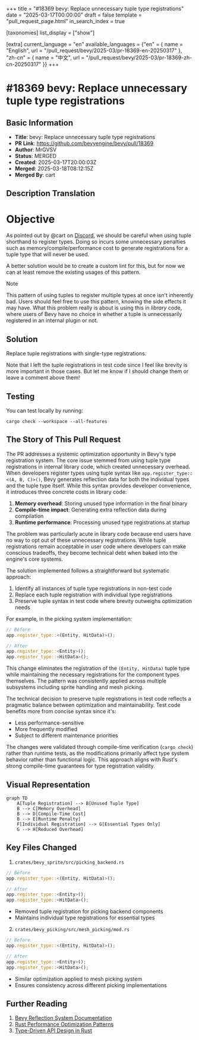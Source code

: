 +++
title = "#18369 bevy: Replace unnecessary tuple type registrations"
date = "2025-03-17T00:00:00"
draft = false
template = "pull_request_page.html"
in_search_index = true

[taxonomies]
list_display = ["show"]

[extra]
current_language = "en"
available_languages = {"en" = { name = "English", url = "/pull_request/bevy/2025-03/pr-18369-en-20250317" }, "zh-cn" = { name = "中文", url = "/pull_request/bevy/2025-03/pr-18369-zh-cn-20250317" }}
+++

# #18369 bevy: Replace unnecessary tuple type registrations

## Basic Information
- **Title**: bevy: Replace unnecessary tuple type registrations
- **PR Link**: https://github.com/bevyengine/bevy/pull/18369
- **Author**: MrGVSV
- **Status**: MERGED
- **Created**: 2025-03-17T20:00:03Z
- **Merged**: 2025-03-18T08:12:15Z
- **Merged By**: cart

## Description Translation

# Objective

As pointed out by @cart on [Discord](https://discord.com/channels/691052431525675048/1002362493634629796/1351279139872571462), we should be careful when using tuple shorthand to register types. Doing so incurs some unnecessary penalties such as memory/compile/performance cost to generate registrations for a tuple type that will never be used.

A better solution would be to create a custom lint for this, but for now we can at least remove the existing usages of this pattern.

> [!note]
> This pattern of using tuples to register multiple types at once isn't inherently bad. Users should feel free to use this pattern, knowing the side effects it may have. What this problem really is about is using this in _library_ code, where users of Bevy have no choice in whether a tuple is unnecessarily registered in an internal plugin or not.

## Solution

Replace tuple registrations with single-type registrations.

Note that I left the tuple registrations in test code since I feel like brevity is more important in those cases. But let me know if I should change them or leave a comment above them!

## Testing

You can test locally by running:

```
cargo check --workspace --all-features
```

## The Story of This Pull Request

The PR addresses a systemic optimization opportunity in Bevy's type registration system. The core issue stemmed from using tuple type registrations in internal library code, which created unnecessary overhead. When developers register types using tuple syntax like `app.register_type::<(A, B, C)>()`, Bevy generates reflection data for both the individual types and the tuple type itself. While this syntax provides developer convenience, it introduces three concrete costs in library code:

1. **Memory overhead**: Storing unused type information in the final binary
2. **Compile-time impact**: Generating extra reflection data during compilation
3. **Runtime performance**: Processing unused type registrations at startup

The problem was particularly acute in library code because end users have no way to opt out of these unnecessary registrations. While tuple registrations remain acceptable in user code where developers can make conscious tradeoffs, they become technical debt when baked into the engine's core systems.

The solution implemented follows a straightforward but systematic approach:
1. Identify all instances of tuple type registrations in non-test code
2. Replace each tuple registration with individual type registrations
3. Preserve tuple syntax in test code where brevity outweighs optimization needs

For example, in the picking system implementation:

```rust
// Before
app.register_type::<(Entity, HitData)>();

// After
app.register_type::<Entity>();
app.register_type::<HitData>();
```

This change eliminates the registration of the `(Entity, HitData)` tuple type while maintaining the necessary registrations for the component types themselves. The pattern was consistently applied across multiple subsystems including sprite handling and mesh picking.

The technical decision to preserve tuple registrations in test code reflects a pragmatic balance between optimization and maintainability. Test code benefits more from concise syntax since it's:
- Less performance-sensitive
- More frequently modified
- Subject to different maintenance priorities

The changes were validated through compile-time verification (`cargo check`) rather than runtime tests, as the modifications primarily affect type system behavior rather than functional logic. This approach aligns with Rust's strong compile-time guarantees for type registration validity.

## Visual Representation

```mermaid
graph TD
    A[Tuple Registration] --> B[Unused Tuple Type]
    B --> C[Memory Overhead]
    B --> D[Compile-Time Cost]
    B --> E[Runtime Penalty]
    F[Individual Registration] --> G[Essential Types Only]
    G --> H[Reduced Overhead]
```

## Key Files Changed

1. `crates/bevy_sprite/src/picking_backend.rs`
```rust
// Before
app.register_type::<(Entity, HitData)>();

// After
app.register_type::<Entity>();
app.register_type::<HitData>();
```
- Removed tuple registration for picking backend components
- Maintains individual type registrations for essential types

2. `crates/bevy_picking/src/mesh_picking/mod.rs`
```rust
// Before
app.register_type::<(Entity, HitData)>();

// After
app.register_type::<Entity>();
app.register_type::<HitData>();
```
- Similar optimization applied to mesh picking system
- Ensures consistency across different picking implementations

## Further Reading

1. [Bevy Reflection System Documentation](https://bevyengine.org/learn/book/features/reflection/)
2. [Rust Performance Optimization Patterns](https://doc.rust-lang.org/stable/nomicon/performance.html)
3. [Type-Driven API Design in Rust](https://rust-lang.github.io/api-guidelines/type-safety.html)